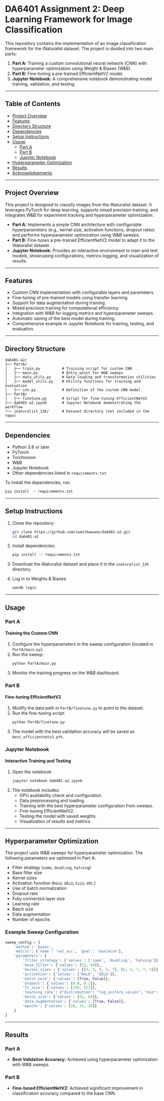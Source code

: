 # DA6401 Assignment 2: Deep Learning Framework for Image Classification

This repository contains the implementation of an image classification framework for the iNaturalist dataset. The project is divided into two main parts:
1. **Part A:** Training a custom convolutional neural network (CNN) with hyperparameter optimization using Weight & Biases (W&B).
2. **Part B:** Fine-tuning a pre-trained EfficientNetV2 model.
3. **Jupyter Notebook:** A comprehensive notebook demonstrating model training, validation, and testing.

---

## Table of Contents
- [Project Overview](#project-overview)
- [Features](#features)
- [Directory Structure](#directory-structure)
- [Dependencies](#dependencies)
- [Setup Instructions](#setup-instructions)
- [Usage](#usage)
  - [Part A](#part-a)
  - [Part B](#part-b)
  - [Jupyter Notebook](#jupyter-notebook)
- [Hyperparameter Optimization](#hyperparameter-optimization)
- [Results](#results)
- [Acknowledgements](#acknowledgements)

---

## Project Overview

This project is designed to classify images from the iNaturalist dataset. It leverages PyTorch for deep learning, supports mixed precision training, and integrates W&B for experiment tracking and hyperparameter optimization.

- **Part A:** Implements a simple CNN architecture with configurable hyperparameters (e.g., kernel size, activation functions, dropout rates) and performs hyperparameter optimization using W&B sweeps.
- **Part B:** Fine-tunes a pre-trained EfficientNetV2 model to adapt it to the iNaturalist dataset.
- **Jupyter Notebook:** Provides an interactive environment to train and test models, showcasing configurations, metrics logging, and visualization of results.

---

## Features

- Custom CNN implementation with configurable layers and parameters.
- Fine-tuning of pre-trained models using transfer learning.
- Support for data augmentation during training.
- Mixed precision training for computational efficiency.
- Integration with W&B for logging metrics and hyperparameter sweeps.
- Automatic saving of the best model during training.
- Comprehensive example in Jupyter Notebook for training, testing, and evaluation.

---

## Directory Structure

```
da6401-a2/
├── PartA/
│   ├── train.py          # Training script for custom CNN
│   ├── main.py           # Entry point for W&B sweeps
│   ├── data_utils.py     # Data loading and transformation utilities
│   ├── model_utils.py    # Utility functions for training and evaluation
│   ├── cnn.py            # Definition of the custom CNN model
├── PartB/
│   ├── finetune.py       # Script for fine-tuning EfficientNetV2
├── da6401-a2.ipynb       # Jupyter Notebook demonstrating the workflow
└── inaturalist_12K/      # Dataset directory (not included in the repo)
```

---

## Dependencies

- Python 3.8 or later
- PyTorch
- Torchvision
- W&B
- Jupyter Notebook
- Other dependencies listed in `requirements.txt`

To install the dependencies, run:
```bash
pip install -r requirements.txt
```

---

## Setup Instructions

1. Clone the repository:
   ```bash
   git clone https://github.com/sumitbawane/da6401-a2.git
   cd da6401-a2
   ```

2. Install dependencies:
   ```bash
   pip install -r requirements.txt
   ```

3. Download the iNaturalist dataset and place it in the `inaturalist_12K` directory.

4. Log in to Weights & Biases:
   ```bash
   wandb login
   ```

---

## Usage

### Part A

#### Training the Custom CNN
1. Configure the hyperparameters in the sweep configuration (located in `PartA/main.py`).
2. Run the sweep:
   ```bash
   python PartA/main.py
   ```
3. Monitor the training progress on the W&B dashboard.

### Part B

#### Fine-tuning EfficientNetV2
1. Modify the data path in `PartB/finetune.py` to point to the dataset.
2. Run the fine-tuning script:
   ```bash
   python PartB/finetune.py
   ```
3. The model with the best validation accuracy will be saved as `best_efficientnetv2.pth`.

### Jupyter Notebook

#### Interactive Training and Testing
1. Open the notebook:
   ```bash
   jupyter notebook da6401-a2.ipynb
   ```
2. The notebook includes:
   - GPU availability check and configuration.
   - Data preprocessing and loading.
   - Training with the best hyperparameter configuration from sweeps.
   - Fine-tuning EfficientNetV2.
   - Testing the model with saved weights.
   - Visualization of results and metrics.

---

## Hyperparameter Optimization

The project uses W&B sweeps for hyperparameter optimization. The following parameters are optimized in Part A:
- Filter strategy (`same`, `doubling`, `halving`)
- Base filter size
- Kernel sizes
- Activation function (`ReLU`, `GELU`, `SiLU`, etc.)
- Use of batch normalization
- Dropout rate
- Fully connected layer size
- Learning rate
- Batch size
- Data augmentation
- Number of epochs

### Example Sweep Configuration
```python
sweep_config = {
    'method': 'bayes',
    'metric': {'name': 'val_acc', 'goal': 'maximize'},
    'parameters': {
        'filter_strategy': {'values': ['same', 'doubling', 'halving']},
        'base_filter': {'values': [32, 64]},
        'kernel_sizes': {'values': [[3, 3, 5, 5, 7], [5, 5, 7, 7, 3]]},
        'activation': {'values': ['ReLU', 'GELU']},
        'batch_norm': {'values': [True, False]},
        'dropout': {'values': [0.0, 0.2]},
        'fc_size': {'values': [256, 512]},
        'learning_rate': {"distribution": "log_uniform_values", "min": 1e-5, "max": 1e-3},
        'batch_size': {'values': [32, 64]},
        'data_augmentation': {'values': [True, False]},
        'epochs': {'values': [10, 15, 20]}
    }
}
```

---

## Results

### Part A
- **Best Validation Accuracy:** Achieved using hyperparameter optimization with W&B sweeps.

### Part B
- **Fine-tuned EfficientNetV2:** Achieved significant improvement in classification accuracy compared to the base CNN.

